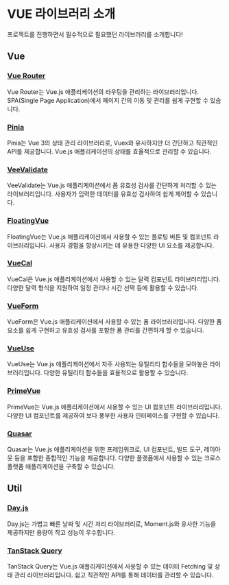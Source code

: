 # VUE 라이브러리 소개

프로젝트를 진행하면서 필수적으로 필요했던 라이브러리를 소개합니다!

## Vue

### [Vue Router](https://router.vuejs.org/)

Vue Router는 Vue.js 애플리케이션의 라우팅을 관리하는 라이브러리입니다. SPA(Single Page Application)에서 페이지 간의 이동 및 관리를 쉽게 구현할 수 있습니다.

### [Pinia](https://pinia.esm.dev/)

Pinia는 Vue 3의 상태 관리 라이브러리로, Vuex와 유사하지만 더 간단하고 직관적인 API를 제공합니다. Vue.js 애플리케이션의 상태를 효율적으로 관리할 수 있습니다.

### [VeeValidate](https://vee-validate.logaretm.com/v4/)

VeeValidate는 Vue.js 애플리케이션에서 폼 유효성 검사를 간단하게 처리할 수 있는 라이브러리입니다. 사용자가 입력한 데이터를 유효성 검사하여 쉽게 제어할 수 있습니다.

### [FloatingVue](https://www.floatingvue.com/)

FloatingVue는 Vue.js 애플리케이션에서 사용할 수 있는 플로팅 버튼 및 컴포넌트 라이브러리입니다. 사용자 경험을 향상시키는 데 유용한 다양한 UI 요소를 제공합니다.

### [VueCal](https://github.com/ndelvalle/v-calendar)

VueCal은 Vue.js 애플리케이션에서 사용할 수 있는 달력 컴포넌트 라이브러리입니다. 다양한 달력 형식을 지원하여 일정 관리나 시간 선택 등에 활용할 수 있습니다.

### [VueForm](https://vueform.com/)

VueForm은 Vue.js 애플리케이션에서 사용할 수 있는 폼 라이브러리입니다. 다양한 폼 요소를 쉽게 구현하고 유효성 검사를 포함한 폼 관리를 간편하게 할 수 있습니다.

### [VueUse](https://vueuse.org/)

VueUse는 Vue.js 애플리케이션에서 자주 사용되는 유틸리티 함수들을 모아놓은 라이브러리입니다. 다양한 유틸리티 함수들을 효율적으로 활용할 수 있습니다.

### [PrimeVue](https://primefaces.org/primevue/)

PrimeVue는 Vue.js 애플리케이션에서 사용할 수 있는 UI 컴포넌트 라이브러리입니다. 다양한 UI 컴포넌트를 제공하여 보다 풍부한 사용자 인터페이스를 구현할 수 있습니다.

### [Quasar](https://quasar.dev/)

Quasar는 Vue.js 애플리케이션을 위한 프레임워크로, UI 컴포넌트, 빌드 도구, 레이아웃 등을 포함한 종합적인 기능을 제공합니다. 다양한 플랫폼에서 사용할 수 있는 크로스 플랫폼 애플리케이션을 구축할 수 있습니다.

## Util

### [Day.js](https://day.js.org/)

Day.js는 가볍고 빠른 날짜 및 시간 처리 라이브러리로, Moment.js와 유사한 기능을 제공하지만 용량이 작고 성능이 우수합니다.

### [TanStack Query](https://tanstack.com/)

TanStack Query는 Vue.js 애플리케이션에서 사용할 수 있는 데이터 Fetching 및 상태 관리 라이브러리입니다. 쉽고 직관적인 API를 통해 데이터를 관리할 수 있습니다.

